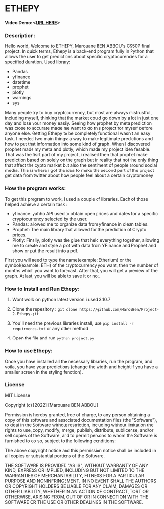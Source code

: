 # ETHEPY
#### Video Demo:  <[URL HERE]()>

### Description:
Hello world, Welcome to ETHEPY, Marouane BEN ABBOU's CS50P final project.
In quick terms, Ethepy is a back-end program fully in Python that allows the user to get predictions about specific cryptocurencies for a specified duration.
Used library:
* Pandas
* yfinance
* datetime
* prophet
* plotly
* warnings
* sys

Many people try to buy cryptocurrency, but most are always mistrustful, including myself, thinking that the market could go down by a lot in just one day and lose your money easily. Seeing how prophet by meta prediction was close to accurate made me want to do this project for myself before anyone else.
Getting Ethepy to be completely functional wasn't an easy task. I needed two main things: a way to make legitimate predictions and how to put that information into some kind of graph. When I discovered prophet made my meta and plotly, which made my project idea fesable.
That was the fisrt part of my project ,i realised then that prophet make prediction based on solely on the graph but in reality that not the only thing that affect the cypto market but also the sentiment of people around social media. This is where i got the idea to make the second part of the project get data from twitter about how people feel about a certain cryptomoney


### How the program works:

To get this program to work, I used a couple of libraries. Each of those helped achieve a certain task :
* yfinance: yahho API used to obtain open prices and dates for a specific cryptocurrency selected by the user.
* Pandas: allowed me to organize data from yfinance in clean tables.
* Prophet: The main library that allowed for the prediction of Crypto prices.
* Plotly: Finally, plotly was the glue that held everything together, allowing me to create and style a plot with data from YFinance and Prophet and show or put the result into a pdf.

First you will need to type the name(example: Etherium) or the symbol(example: ETH) of the cryptocurrency you want, then the number of months which you want to forecast. After that, you will get a preview of the graph. At last, you will be able to save it or not.

### How to Install and Run Ethepy:

1. Wont work on python latest version i used 3.10.7

2. Clone the repesitory : `git clone https://github.com/MarouBen/Project-2-Ethepy.git`

3. You'll need the previous libraries install, use `pip install -r requirments.txt` or any other method

4. Open the file and run `python project.py`

### How to use Ethepy:

Once you have installed all the necessary libraries, run the program, and voila, you have your predictions (change the width and height if you have a smaller screen in the styling function).


### License
MIT License

Copyright (c) [2022] [Marouane BEN ABBOU]

Permission is hereby granted, free of charge, to any person obtaining a copy
of this software and associated documentation files (the "Software"), to deal
in the Software without restriction, including without limitation the rights
to use, copy, modify, merge, publish, distribute, sublicense, and/or sell
copies of the Software, and to permit persons to whom the Software is
furnished to do so, subject to the following conditions:

The above copyright notice and this permission notice shall be included in all
copies or substantial portions of the Software.

THE SOFTWARE IS PROVIDED "AS IS", WITHOUT WARRANTY OF ANY KIND, EXPRESS OR
IMPLIED, INCLUDING BUT NOT LIMITED TO THE WARRANTIES OF MERCHANTABILITY,
FITNESS FOR A PARTICULAR PURPOSE AND NONINFRINGEMENT. IN NO EVENT SHALL THE
AUTHORS OR COPYRIGHT HOLDERS BE LIABLE FOR ANY CLAIM, DAMAGES OR OTHER
LIABILITY, WHETHER IN AN ACTION OF CONTRACT, TORT OR OTHERWISE, ARISING FROM,
OUT OF OR IN CONNECTION WITH THE SOFTWARE OR THE USE OR OTHER DEALINGS IN THE
SOFTWARE.


